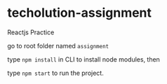 # techolution-assignment
Reactjs Practice

go to root folder named ```assignment```

type ```npm install``` in CLI to install node modules, then

type ```npm start``` to run the project.
